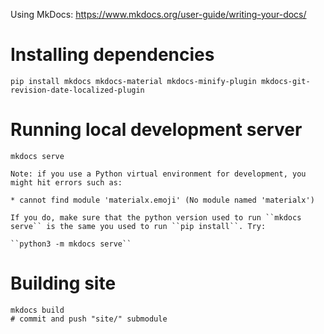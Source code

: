 Using MkDocs: https://www.mkdocs.org/user-guide/writing-your-docs/

# Installing dependencies

    pip install mkdocs mkdocs-material mkdocs-minify-plugin mkdocs-git-revision-date-localized-plugin

# Running local development server

    mkdocs serve

    Note: if you use a Python virtual environment for development, you might hit errors such as:

    * cannot find module 'materialx.emoji' (No module named 'materialx')

    If you do, make sure that the python version used to run ``mkdocs serve`` is the same you used to run ``pip install``. Try:

    ``python3 -m mkdocs serve``


# Building site

    mkdocs build
    # commit and push "site/" submodule
